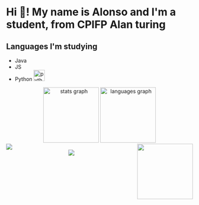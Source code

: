<h1 align="left">Hi 👋! My name is Alonso and I'm a student, from CPIFP Alan turing</h1>

## Languages I'm studying
<ul>
  <li>Java</li>
  <li>JS</li>
  <li>Python <img src="https://cdn.jsdelivr.net/gh/devicons/devicon/icons/python/python-original.svg" height="30" alt="python logo"  />
  <img width="12" /></li>
</ul>

<div align="center">
  <img src="https://github-readme-stats.vercel.app/api?username=palitosdecangrejo&hide_title=false&hide_rank=false&show_icons=true&include_all_commits=true&count_private=true&disable_animations=false&theme=dracula&locale=en&hide_border=false" height="150" alt="stats graph"  />
  <img src="https://github-readme-stats.vercel.app/api/top-langs?username=palitosdecangrejo&locale=en&hide_title=false&layout=compact&card_width=320&langs_count=5&theme=dracula&hide_border=false" height="150" alt="languages graph"  />
</div>

<div align="right">
  <img align="right" height="150" src="https://media.tenor.com/WR0F84xVaNcAAAAj/cockroach-jumping.gif"  />
</div>

<div align="left">
  <img src="https://media.tenor.com/yz1hrVPqABEAAAAj/miku-shooting-no-background.gif"/>
</div>

<div align="center">
  <img src=https://media.tenor.com/K6JFH5Gg6LcAAAAi/cats-and-fire-cat-and-fire-ball.gif />
</div>
